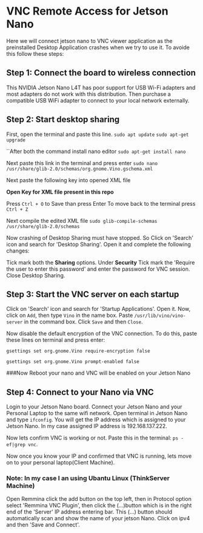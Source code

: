# VNC Remote Access for Jetson Nano

Here we will connect jetson nano to VNC viewer application as the preinstalled Desktop Application crashes when we try to use it. To avoide this follow these steps:

## Step 1: Connect the board to wireless connection

This NVIDIA Jetson Nano L4T has poor support for USB Wi-Fi adapters and most adapters do not work with this distribution. Then purchase a compatible USB WiFi adapter to connect to your local network externally.

## Step 2: Start desktop sharing

First, open the terminal and paste this line.
`sudo apt update`
`sudo apt-get upgrade`

``After both the command install nano editor
`sudo apt-get install nano`

Next paste this link in the terminal and press enter
`sudo nano /usr/share/glib-2.0/schemas/org.gnome.Vino.gschema.xml`

Next paste the following key into opened XML file 

<p><b>Open Key for XML file present in this repo</b></p>

Press `Ctrl + O` to Save than press Enter
To move back to the terminal press `Ctrl + Z`

Next compile the edited XML file
`sudo glib-compile-schemas /usr/share/glib-2.0/schemas`

Now crashing of Desktop Sharing must have stopped. So Click on 'Search' icon and search for 'Desktop Sharing'. Open it and complete the following changes:

Tick mark both the <b>Sharing</b> options. 
Under <b>Security</b> Tick mark the 'Require the user to enter this password' and enter the password for VNC session.
Close Desktop Sharing.

## Step 3: Start the VNC server on each startup

Click on 'Search' icon and search for 'Startup Applications'. Open it. Now, click on `Add`, then type `Vino` in the name box. Paste `/usr/lib/vino/vino-server` in the command box. Click `Save` and then `Close`.

Now disable the default encryption of the VNC connection. To do this, paste these lines on 
terminal and press enter:

`gsettings set org.gnome.Vino require-encryption false`

`gsettings set org.gnome.Vino prompt-enabled false`

###Now Reboot your nano and VNC will be enabled on your Jetson Nano

## Step 4: Connect to your Nano via VNC

Login to your Jetson Nano board. Connect your Jetson Nano and your Personal Laptop to the same wifi network. Open terminal in Jetson Nano and type `ifconfig`. You will get the IP address which is assigned to your Jetson Nano. In my case assigned IP address is 192.168.137.222.

Now lets confirm VNC is working or not. Paste this in the terminal:
`ps -ef|grep vnc`.

Now once you know your IP and confirmed that VNC is running, lets move on to your personal laptop(Client Machine).

### Note: In my case I an using Ubantu Linux (ThinkServer Machine)

Open Remmina click the add button on the top left, then in Protocol option select 'Remmina VNC Plugin', then click the (…)button which is in the right end of the 'Server' IP address entering bar. This (…) button should automatically scan and show the name of your jetson Nano. Click on ipv4 and then 'Save and Connect'.


